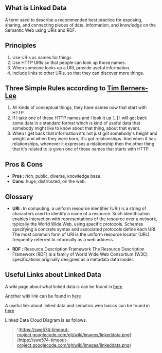 ## What is Linked Data ##

A term used to describe a recommended best practice for exposing, sharing, and connecting pieces of data, information, and knowledge on the Semantic Web using URIs and RDF.

## Principles ##

  1. Use URIs as names for things
  1. Use HTTP URIs so that people can look up those names.
  1. When someone looks up a URI, provide useful information.
  1. Include links to other URIs. so that they can discover more things.

## Three Simple Rules according to [Tim Berners-Lee](http://en.wikipedia.org/wiki/Tim_Berners-Lee) ##

  1. All kinds of conceptual things, they have names now that start with HTTP.
  1. If I take one of these HTTP names and I look it up [..] I will get back some data in a standard format which is kind of useful data that somebody might like to know about that thing, about that event.
  1. When I get back that information it's not just got somebody's height and weight and when they were born, it's got relationships. And when it has relationships, whenever it expresses a relationship then the other thing that it's related to is given one of those names that starts with HTTP.

## Pros & Cons ##

  * **Pros :** rich, public, diverse, knowledge base.
  * **Cons:** huge, distributed, on the web.

## Glossary ##

  * **URI  :** In computing, a uniform resource identifier (URI) is a string of characters used to identify a name of a resource. Such identification enables interaction with representations of the resource over a network, typically the World Wide Web, using specific protocols. Schemes specifying a concrete syntax and associated protocols define each URI. The most common form of URI is the uniform resource locator (URL), frequently referred to informally as a web address.

  * **RDF :** Resource Description Framework The Resource Description Framework (RDF) is a family of World Wide Web Consortium (W3C) specifications originally designed as a metadata data model.


## Useful Links about Linked Data ##

A wiki page about what linked data is can be found in [here](http://en.wikipedia.org/wiki/Linked_data)

Another wiki link can be found in [here](http://www.w3.org/wiki/LinkedData)

A useful link about linked data and sematics web basics can be found in [here](http://www.linkeddatatools.com/semantic-web-basics)

Linked Data Cloud Diagram is as follows.

> ![https://swe574-timeout-project.googlecode.com/git/wiki/images/linkeddata.png](https://swe574-timeout-project.googlecode.com/git/wiki/images/linkeddata.png)